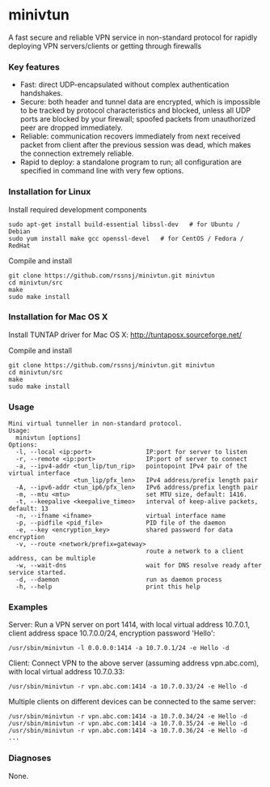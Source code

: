 # minivtun
A fast secure and reliable VPN service in non-standard protocol for rapidly deploying VPN servers/clients or getting through firewalls

### Key features
* Fast: direct UDP-encapsulated without complex authentication handshakes.
* Secure: both header and tunnel data are encrypted, which is impossible to be tracked by protocol characteristics and blocked, unless all UDP ports are blocked by your firewall; spoofed packets from unauthorized peer are dropped immediately.
* Reliable: communication recovers immediately from next received packet from client after the previous session was dead, which makes the connection extremely reliable.
* Rapid to deploy: a standalone program to run; all configuration are specified in command line with very few options.


### Installation for Linux

Install required development components

    sudo apt-get install build-essential libssl-dev   # for Ubuntu / Debian
    sudo yum install make gcc openssl-devel   # for CentOS / Fedora / RedHat
  
Compile and install

    git clone https://github.com/rssnsj/minivtun.git minivtun
    cd minivtun/src
    make
    sudo make install

### Installation for Mac OS X

Install TUNTAP driver for Mac OS X: http://tuntaposx.sourceforge.net/

Compile and install

    git clone https://github.com/rssnsj/minivtun.git minivtun
    cd minivtun/src
    make
    sudo make install

### Usage

	Mini virtual tunneller in non-standard protocol.
	Usage:
	  minivtun [options]
	Options:
	  -l, --local <ip:port>               IP:port for server to listen
	  -r, --remote <ip:port>              IP:port of server to connect
	  -a, --ipv4-addr <tun_lip/tun_rip>   pointopoint IPv4 pair of the virtual interface
					  <tun_lip/pfx_len>   IPv4 address/prefix length pair
	  -A, --ipv6-addr <tun_ip6/pfx_len>   IPv6 address/prefix length pair
	  -m, --mtu <mtu>                     set MTU size, default: 1416.
	  -t, --keepalive <keepalive_timeo>   interval of keep-alive packets, default: 13
	  -n, --ifname <ifname>               virtual interface name
	  -p, --pidfile <pid_file>            PID file of the daemon
	  -e, --key <encryption_key>          shared password for data encryption
	  -v, --route <network/prefix=gateway>
	                                      route a network to a client address, can be multiple
	  -w, --wait-dns                      wait for DNS resolve ready after service started.
	  -d, --daemon                        run as daemon process
	  -h, --help                          print this help

### Examples

Server: Run a VPN server on port 1414, with local virtual address 10.7.0.1, client address space 10.7.0.0/24, encryption password 'Hello':

    /usr/sbin/minivtun -l 0.0.0.0:1414 -a 10.7.0.1/24 -e Hello -d

Client: Connect VPN to the above server (assuming address vpn.abc.com), with local virtual address 10.7.0.33:

    /usr/sbin/minivtun -r vpn.abc.com:1414 -a 10.7.0.33/24 -e Hello -d

Multiple clients on different devices can be connected to the same server:

    /usr/sbin/minivtun -r vpn.abc.com:1414 -a 10.7.0.34/24 -e Hello -d
    /usr/sbin/minivtun -r vpn.abc.com:1414 -a 10.7.0.35/24 -e Hello -d
    /usr/sbin/minivtun -r vpn.abc.com:1414 -a 10.7.0.36/24 -e Hello -d
    ...

### Diagnoses

None.